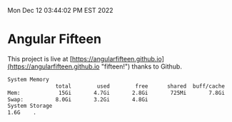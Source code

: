 Mon Dec 12 03:44:02 PM EST 2022

# Angular Fifteen


This project is live at [https://angularfifteen.github.io](https://angularfifteen.github.io "fifteen!") thanks to Github.

```bash
System Memory
               total        used        free      shared  buff/cache   available
Mem:            15Gi       4.7Gi       2.8Gi       725Mi       7.8Gi       9.6Gi
Swap:          8.0Gi       3.2Gi       4.8Gi
System Storage
1.6G	.
```
